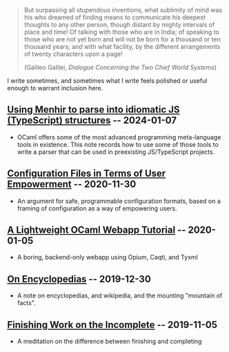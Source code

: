 <div class="expose">

> But surpassing all stupendous inventions, what sublimity of mind was his who
> dreamed of finding means to communicate his deepest thoughts to any other
> person, though distant by mighty intervals of place and time! Of talking with
> those who are in India; of speaking to those who are not yet born and will not
> be born for a thousand or ten thousand years; and with what facility, by the
> different arrangements of twenty characters upon a page!
> 
> (Galileo Galilei, *Dialogue Concerning the Two Chief World Systems*)

I write sometimes, and sometimes what I write feels polished or useful
enough to warrant inclusion here.

## [Using Menhir to parse into idiomatic JS (TypeScript) structures][5] -- 2024-01-07

- OCaml offers some of the most advanced programming meta-language tools in
  existence. This note records how to use some of those tools to write a parser
  that can be used in preexisting JS/TypeScript projects.

## [Configuration Files in Terms of User Empowerment][3] -- 2020-11-30

- An argument for safe, programmable configuration formats, based on a framing
  of configuration as a way of empowering users.

## [A Lightweight OCaml Webapp Tutorial][2] -- 2020-01-05

- A boring, backend-only webapp using Opium, Caqti, and Tyxml

## [On Encyclopedias][4] -- 2019-12-30

- A note on encyclopedias, and wikipedia, and the mounting "mountain of facts".

## [Finishing Work on the Incomplete][1] -- 2019-11-05

- A meditation on the difference between finishing and completing

[5]: https://discuss.ocaml.org/t/using-menhir-to-parse-into-idiomatic-js-typescript-structures/13809
[4]: https://shonfeder.github.io/themata/encyclopedia.html
[3]: https://informal.systems/2020/10/28/configuration-file-formats/
[2]: https://shonfeder.gitlab.io/ocaml_webapp/
[1]: https://shonfeder.github.io/themata/work/finishing-the-incomplete.html

</div>

